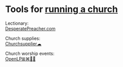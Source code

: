 
# Tools for [running a church](https://theologos.site/leadership-church/)

Lectionary:  
[DesperatePreacher.com](https://desperatepreacher.com/lectionary.htm)

Church supplies:  
[Churchsupplier☁](https://www.churchsupplier.com/)

Church worship events:  
[OpenLP⊞⌘🐧🆓](https://openlp.org/)
